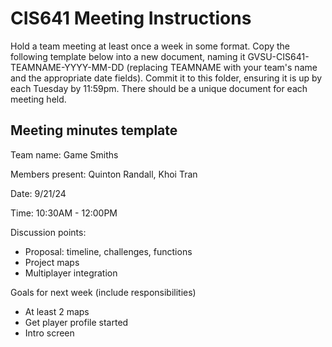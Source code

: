 # CIS641 Meeting Instructions

Hold a team meeting at least once a week in some format.  Copy the following template below into a new document, naming it GVSU-CIS641-TEAMNAME-YYYY-MM-DD (replacing TEAMNAME with your team's name and the appropriate date fields).  Commit it to this folder, ensuring it is up by each Tuesday by 11:59pm.  There should be a unique document for each meeting held.

## Meeting minutes template

Team name: Game Smiths

Members present: Quinton Randall, Khoi Tran

Date: 9/21/24

Time: 10:30AM - 12:00PM

Discussion points: 

* Proposal: timeline, challenges, functions
* Project maps
* Multiplayer integration

Goals for next week (include responsibilities)

* At least 2 maps
* Get player profile started
* Intro screen
